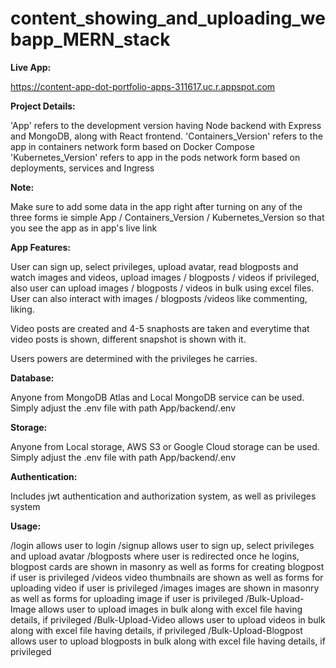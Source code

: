 # content_showing_and_uploading_webapp_MERN_stack

**Live App:**

https://content-app-dot-portfolio-apps-311617.uc.r.appspot.com


**Project Details:**

'App' refers to the development version having Node backend with Express and MongoDB, along with  React frontend.
'Containers_Version' refers to the app in containers network form based on Docker Compose
'Kubernetes_Version' refers to app in the pods network form based on deployments, services and Ingress

**Note:**

Make sure to add some data in the app right after turning on any of the three forms ie simple App / Containers_Version / Kubernetes_Version so that you see the app as in app's live link


**App Features:**
	
User can sign up, select privileges, upload avatar, read blogposts and watch images and videos, upload images / blogposts / videos if privileged, also user can upload images / blogposts / videos in bulk using excel files. User can also interact with images / blogposts /videos like commenting, liking. 

Video posts are created and 4-5 snaphosts are taken and everytime that video posts is shown, different snapshot is shown with it.

Users powers are determined with the privileges he carries.


**Database:**

Anyone from MongoDB Atlas and Local MongoDB service can be used. Simply adjust the .env file with path App/backend/.env 


**Storage:**

Anyone from Local storage, AWS S3 or Google Cloud storage can be used. Simply adjust the .env file with path App/backend/.env 

**Authentication:**	

Includes jwt authentication and authorization system, as well as privileges system


**Usage:**

/login allows user to login
/signup allows user to sign up, select privileges and upload avatar
/blogposts where user is redirected once he logins, blogpost cards are shown in masonry as well as forms for creating blogpost if user is privileged
/videos video thumbnails are shown as well as forms for uploading video if user is privileged
/images images are shown in masonry as well as forms for uploading image if user is privileged
/Bulk-Upload-Image allows user to upload images in bulk along with excel file having details, if privileged
/Bulk-Upload-Video allows user to upload videos in bulk along with excel file having details, if privileged
/Bulk-Upload-Blogpost allows user to upload blogposts in bulk along with excel file having details, if privileged
